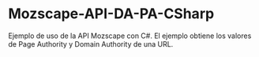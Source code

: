Mozscape-API-DA-PA-CSharp
=========================

Ejemplo de uso de la API Mozscape con C#. El ejemplo obtiene los valores de Page Authority y Domain Authority de una URL.
